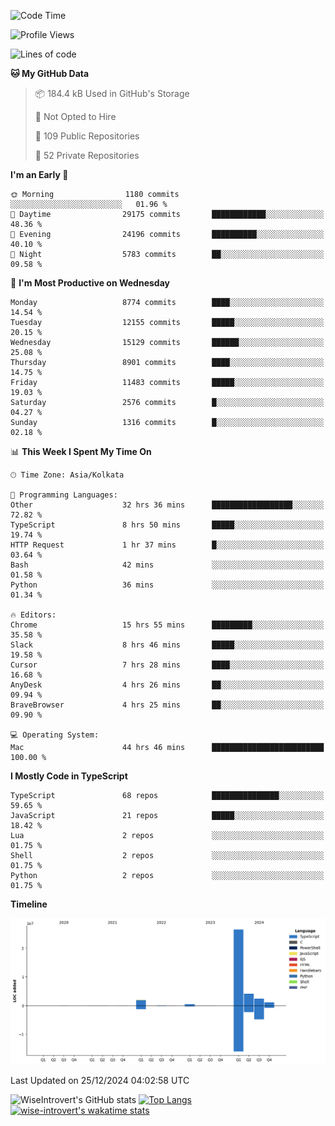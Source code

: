 <!--START_SECTION:waka-->
![Code Time](http://img.shields.io/badge/Code%20Time-2%2C017%20hrs%2054%20mins-blue)

![Profile Views](http://img.shields.io/badge/Profile%20Views-0-blue)

![Lines of code](https://img.shields.io/badge/From%20Hello%20World%20I%27ve%20Written-37.3%20million%20lines%20of%20code-blue)

**🐱 My GitHub Data** 

> 📦 184.4 kB Used in GitHub's Storage 
 > 
> 🚫 Not Opted to Hire
 > 
> 📜 109 Public Repositories 
 > 
> 🔑 52 Private Repositories 
 > 
**I'm an Early 🐤** 

```text
🌞 Morning                1180 commits        ░░░░░░░░░░░░░░░░░░░░░░░░░   01.96 % 
🌆 Daytime                29175 commits       ████████████░░░░░░░░░░░░░   48.36 % 
🌃 Evening                24196 commits       ██████████░░░░░░░░░░░░░░░   40.10 % 
🌙 Night                  5783 commits        ██░░░░░░░░░░░░░░░░░░░░░░░   09.58 % 
```
📅 **I'm Most Productive on Wednesday** 

```text
Monday                   8774 commits        ████░░░░░░░░░░░░░░░░░░░░░   14.54 % 
Tuesday                  12155 commits       █████░░░░░░░░░░░░░░░░░░░░   20.15 % 
Wednesday                15129 commits       ██████░░░░░░░░░░░░░░░░░░░   25.08 % 
Thursday                 8901 commits        ████░░░░░░░░░░░░░░░░░░░░░   14.75 % 
Friday                   11483 commits       █████░░░░░░░░░░░░░░░░░░░░   19.03 % 
Saturday                 2576 commits        █░░░░░░░░░░░░░░░░░░░░░░░░   04.27 % 
Sunday                   1316 commits        █░░░░░░░░░░░░░░░░░░░░░░░░   02.18 % 
```


📊 **This Week I Spent My Time On** 

```text
🕑︎ Time Zone: Asia/Kolkata

💬 Programming Languages: 
Other                    32 hrs 36 mins      ██████████████████░░░░░░░   72.82 % 
TypeScript               8 hrs 50 mins       █████░░░░░░░░░░░░░░░░░░░░   19.74 % 
HTTP Request             1 hr 37 mins        █░░░░░░░░░░░░░░░░░░░░░░░░   03.64 % 
Bash                     42 mins             ░░░░░░░░░░░░░░░░░░░░░░░░░   01.58 % 
Python                   36 mins             ░░░░░░░░░░░░░░░░░░░░░░░░░   01.34 % 

🔥 Editors: 
Chrome                   15 hrs 55 mins      █████████░░░░░░░░░░░░░░░░   35.58 % 
Slack                    8 hrs 46 mins       █████░░░░░░░░░░░░░░░░░░░░   19.58 % 
Cursor                   7 hrs 28 mins       ████░░░░░░░░░░░░░░░░░░░░░   16.68 % 
AnyDesk                  4 hrs 26 mins       ██░░░░░░░░░░░░░░░░░░░░░░░   09.94 % 
BraveBrowser             4 hrs 25 mins       ██░░░░░░░░░░░░░░░░░░░░░░░   09.90 % 

💻 Operating System: 
Mac                      44 hrs 46 mins      █████████████████████████   100.00 % 
```

**I Mostly Code in TypeScript** 

```text
TypeScript               68 repos            ███████████████░░░░░░░░░░   59.65 % 
JavaScript               21 repos            █████░░░░░░░░░░░░░░░░░░░░   18.42 % 
Lua                      2 repos             ░░░░░░░░░░░░░░░░░░░░░░░░░   01.75 % 
Shell                    2 repos             ░░░░░░░░░░░░░░░░░░░░░░░░░   01.75 % 
Python                   2 repos             ░░░░░░░░░░░░░░░░░░░░░░░░░   01.75 % 
```



**Timeline**

![Lines of Code chart](https://raw.githubusercontent.com/wise-introvert/wise-introvert/master/assets/bar_graph.png)


 Last Updated on 25/12/2024 04:02:58 UTC
<!--END_SECTION:waka-->

![WiseIntrovert's GitHub stats](https://github-readme-stats.vercel.app/api?username=wise-introvert&count_private=true&show_icons=true)
[![Top Langs](https://github-readme-stats.vercel.app/api/top-langs/?username=wise-introvert&langs_count=10)](https://github.com/anuraghazra/github-readme-stats)
[![wise-introvert's wakatime stats](https://github-readme-stats.vercel.app/api/wakatime?username=wiseintrovert)](https://github.com/anuraghazra/github-readme-stats)
